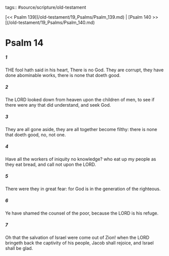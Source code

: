 tags:: #source/scripture/old-testament

[<< Psalm 139[(/old-testament/19_Psalms/Psalm_139.md) | [Psalm 140 >>[(/old-testament/19_Psalms/Psalm_140.md)

# Psalm 14

##### 1

THE fool hath said in his heart, There is no God. They are corrupt, they have done abominable works, there is none that doeth good.

##### 2

The LORD looked down from heaven upon the children of men, to see if there were any that did understand, and seek God.

##### 3

They are all gone aside, they are all together become filthy: there is none that doeth good, no, not one.

##### 4

Have all the workers of iniquity no knowledge? who eat up my people as they eat bread, and call not upon the LORD.

##### 5

There were they in great fear: for God is in the generation of the righteous.

##### 6

Ye have shamed the counsel of the poor, because the LORD is his refuge.

##### 7

Oh that the salvation of Israel were come out of Zion! when the LORD bringeth back the captivity of his people, Jacob shall rejoice, and Israel shall be glad.
